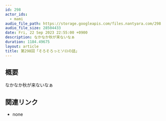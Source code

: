 ```yaml
---
id: 298
actor_ids:
  - mami
audio_file_path: https://storage.googleapis.com/files.nantyara.com/298.mp3
audio_file_size: 28504433
date: Fri, 22 Sep 2023 22:55:00 +0900
description: なかなか秋が来ないなぁ
duration: 1184.49675
layout: article
title: 第298回「そろそろっとソロの話」
---
```

## 概要

なかなか秋が来ないなぁ

## 関連リンク

* none

